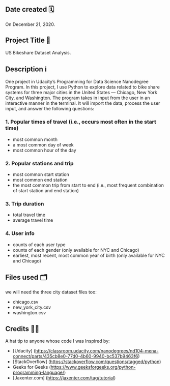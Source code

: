 ## Date created 🗓
 On December 21, 2020.

## Project Title 🧰
US Bikeshare Dataset Analysis.

## Description ℹ️
One project in Udacity’s Programming for Data Science Nanodegree Program. In this project, I use Python to explore data related to bike share systems for three major cities in the United States — Chicago, New York City, and Washington.
The program takes in input from the user in an interactive manner in the terminal. It will import the data, process the user input, and answer the following questions:

### 1. Popular times of travel (i.e., occurs most often in the start time)
* most common month
* a most common day of week
* most common hour of the day

### 2. Popular stations and trip
* most common start station
* most common end station
* the most common trip from start to end (i.e., most frequent combination of start station and end station)

### 3. Trip duration
* total travel time
* average travel time

### 4. User info
* counts of each user type
* counts of each gender (only available for NYC and Chicago)
* earliest, most recent, most common year of birth (only available for NYC and Chicago)

## Files used 🗂
we will need the three city dataset files too:
* chicago.csv
* new_york_city.csv
* washington.csv


## Credits 👏🏼
A hat tip to anyone whose code I was Inspired by:
* [Udacity] (https://classroom.udacity.com/nanodegrees/nd104-mena-connect/parts/435cb8e0-77d0-4b60-9940-bc537b9463f6)
* [StackOverflow] (https://stackoverflow.com/questions/tagged/python)
* Geeks for Geeks (https://www.geeksforgeeks.org/python-programming-language/)
* [Jaxenter.com] (https://jaxenter.com/tag/tutorial)
